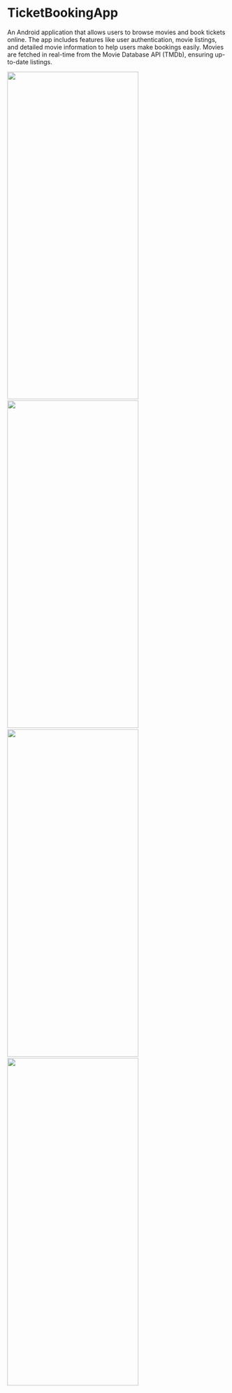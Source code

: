 # TicketBookingApp

An Android application that allows users to browse movies and book tickets online. The app includes features like user authentication, movie listings, and detailed movie information to help users make bookings easily. Movies are fetched in real-time from the Movie Database API (TMDb), ensuring up-to-date listings.
<ul style="list-style: none; padding-left: 0;">
  <li style="list-style: none; padding-left: 0;">
    <img src="https://github.com/user-attachments/assets/cfdff683-3273-47ef-838f-4b39e5234b68" width="300" height="750">
  </li>
  <li>
<img src="https://github.com/user-attachments/assets/0a6e04c0-494c-4616-81d1-d599d6b92502" width="300" height="750">
  </li>
  <li>
<img src="https://github.com/user-attachments/assets/2ec4abdf-3ed3-47cf-868e-6958e39abfa0" width="300" height="750">
  </li>
  <li>
<img src="https://github.com/user-attachments/assets/3f2be779-8d92-4782-be47-df0125b1e194" width="300" height="750">
  </li>
</ul>
